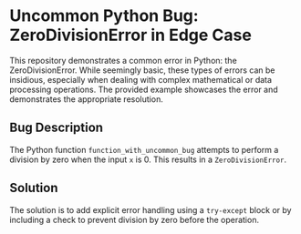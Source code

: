 # Uncommon Python Bug: ZeroDivisionError in Edge Case

This repository demonstrates a common error in Python: the ZeroDivisionError. While seemingly basic, these types of errors can be insidious, especially when dealing with complex mathematical or data processing operations. The provided example showcases the error and demonstrates the appropriate resolution.

## Bug Description
The Python function `function_with_uncommon_bug` attempts to perform a division by zero when the input `x` is 0. This results in a `ZeroDivisionError`. 

## Solution
The solution is to add explicit error handling using a `try-except` block or by including a check to prevent division by zero before the operation.